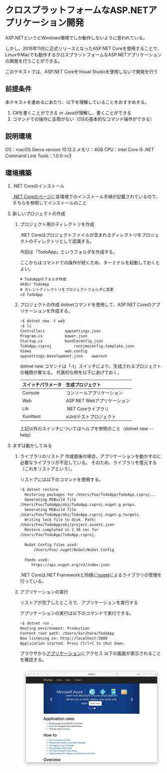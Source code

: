# クロスプラットフォームなASP.NETアプリケーション開発

ASP.NETというとWindows環境でしか動作しないように思われている。

しかし、2016年11月に正式リリースとなったASP.NET Coreを使用することで、LinuxやMacでも動作するクロスプラットフォームなASP.NETアプリケーションの開発を行うことができる。

このテキストでは、ASP.NET CoreをVisual Studioを使用しないで開発を行う

## 前提条件
本テキストを進めるにあたり、以下を理解していることをおすすめする。
1. C#を書くことができる or Javaが理解し、書くことができる
2. コマンドでの操作に支障がない（OSの基本的なコマンド操作ができる）

## 説明環境
OS：macOS Sierra version 10.12.3
メモリ：4GB
CPU：Intel Core i5
.NET Command Line Tools：1.0.0-rc3

## 環境構築
1. .NET Coreのインストール

      [.NET Coreのページ](https://www.microsoft.com/net/download/core#/sdk)に各環境でのインストール手順が記載されているので、そちらを参照してインストールのこと

2. 新しいプロジェクトの作成
    1.  プロジェクト用のディレクトリを作成

        .NET Coreはプロジェクトファイルが含まれるディレクトリをプロジェクトのディレクトリとして認識する。

        今回は「TodoApp」というフォルダを作成する。

        ここからはコマンドでの操作が続くため、ターミナルを起動しておくとよい。

        ```
        # TodoAppのフォルダ作成
        mkdir TodoApp
        # カレントディレクトリをプロジェクトフォルダに変更
        cd TodoApp
        ```
    2. プロジェクトの作成
        dotnetコマンドを使用して、ASP.NET Coreのアプリケーションを作成する。

        ``` 
        ~$ dotnet new -t web
        ~$ ls
        Controllers			appsettings.json
        Program.cs			bower.json
        Startup.cs			bundleconfig.json
        TodoApp.csproj			runtimeconfig.template.json
        Views				web.config
        appsettings.Development.json	wwwroot
        ```

        dotnet new コマンドは「-t」スイッチにより、生成されるプロジェクトの種類が異なる。
        代表的な例を以下にあげておく。

        スイッチパラメータ|生成プロジェクト
         ------------- | ----------- 
         Console | コンソールアプリケーション 
         Web | ASP.NET Webアプリケーション 
         Lib | .NET Coreライブラリ 
         Xunittest | xUnitテストプロジェクト 

        上記以外のスイッチについてはヘルプを参照のこと（dotnet new --help）
        
3. まずは動かしてみる

    1. ライブラリのリストア
        作成直後の場合、アプリケーションを動かすのに必要なライブラリが不足している。
        そのため、ライブラリを復元する（これをリストアという）。

        リストアには以下のコマンドを使用する。

        ```
        ~$ dotnet restore
          Restoring packages for /Users/Foo/TodoApp/TodoApp.csproj...
          Generating MSBuild file /Users/Foo/TodoApp/obj/TodoApp.csproj.nuget.g.props.
          Generating MSBuild file /Users/Foo/TodoApp/obj/TodoApp.csproj.nuget.g.targets.
          Writing lock file to disk. Path: /Users/Foo/TodoApp/obj/project.assets.json
          Restore completed in 2.36 sec for /Users/Foo/TodoApp/TodoApp.csproj.
  
          NuGet Config files used:
              /Users/Foo/.nuget/NuGet/NuGet.Config
  
          Feeds used:
             https://api.nuget.org/v3/index.json
        ```

        .NET Coreは.NET Frameworkと同様に[nuget](https://www.nuget.org)によるライブラリの管理を行っている。

    2. アプリケーションの実行

        リストアが完了したところで、アプリケーションを実行する

        アプリケーションの実行は以下のコマンドで実行できる。

        ```
        ~$ dotnet run .
        Hosting environment: Production
        Content root path: /Users/kurihara/TodoApp
        Now listening on: http://localhost:5000
        Application started. Press Ctrl+C to shut down.
        ```

        ブラウザから[アプリケーション](http://localhost:5000)にアクセス
        以下の画面が表示されることを確認する。

        ![ブラウザ画面](https://github.com/KuriharaJun/dotnetcore-dev-text/blob/master/ASPNETCore/img/3-2-1.jpg)